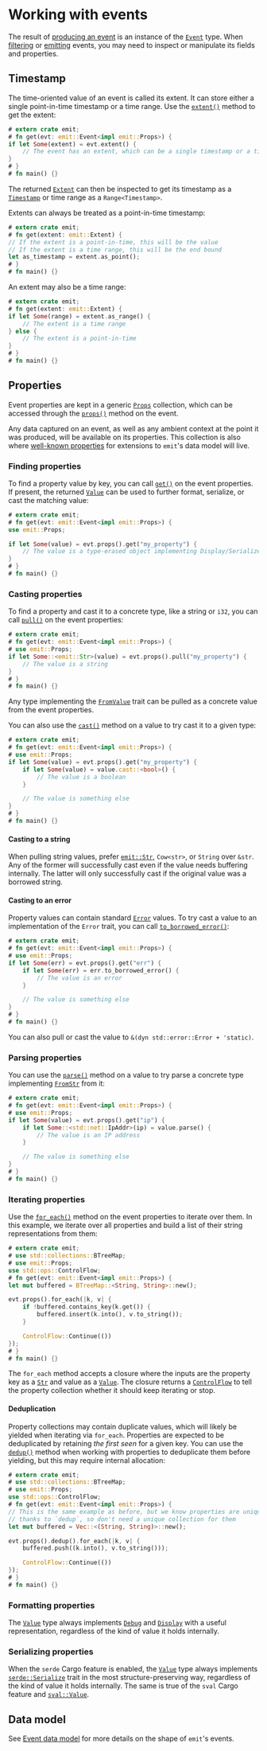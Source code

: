 # Working with events

The result of [producing an event](./producing-events.md) is an instance of the [`Event`](https://docs.rs/emit/1.4.0/emit/struct.Event.html) type. When [filtering](./filtering-events.md) or [emitting](./emitting-events.md) events, you may need to inspect or manipulate its fields and properties.

## Timestamp

The time-oriented value of an event is called its extent. It can store either a single point-in-time timestamp or a time range. Use the [`extent()`](https://docs.rs/emit/1.4.0/emit/event/struct.Event.html#method.extent) method to get the extent:

```rust
# extern crate emit;
# fn get(evt: emit::Event<impl emit::Props>) {
if let Some(extent) = evt.extent() {
    // The event has an extent, which can be a single timestamp or a time range
}
# }
# fn main() {}
```

The returned [`Extent`](https://docs.rs/emit/1.4.0/emit/extent/struct.Extent.html) can then be inspected to get its timestamp as a [`Timestamp`](https://docs.rs/emit/1.4.0/emit/timestamp/struct.Timestamp.html) or time range as a `Range<Timestamp>`.

Extents can always be treated as a point-in-time timestamp:

```rust
# extern crate emit;
# fn get(extent: emit::Extent) {
// If the extent is a point-in-time, this will be the value
// If the extent is a time range, this will be the end bound
let as_timestamp = extent.as_point();
# }
# fn main() {}
```

An extent may also be a time range:

```rust
# extern crate emit;
# fn get(extent: emit::Extent) {
if let Some(range) = extent.as_range() {
    // The extent is a time range
} else {
    // The extent is a point-in-time
}
# }
# fn main() {}
```

## Properties

Event properties are kept in a generic [`Props`](https://docs.rs/emit/1.4.0/emit/props/trait.Props.html) collection, which can be accessed through the [`props()`](https://docs.rs/emit/1.4.0/emit/struct.Event.html#method.props) method on the event.

Any data captured on an event, as well as any ambient context at the point it was produced, will be available on its properties. This collection is also where [well-known properties](https://docs.rs/emit/1.4.0/emit/well_known/index.html) for extensions to `emit`'s data model will live.

### Finding properties

To find a property value by key, you can call [`get()`](https://docs.rs/emit/1.4.0/emit/props/trait.Props.html#method.get) on the event properties. If present, the returned [`Value`](https://docs.rs/emit/1.4.0/emit/value/struct.Value.html) can be used to further format, serialize, or cast the matching value:

```rust
# extern crate emit;
# fn get(evt: emit::Event<impl emit::Props>) {
use emit::Props;

if let Some(value) = evt.props().get("my_property") {
    // The value is a type-erased object implementing Display/Serialize
}
# }
# fn main() {}
```

### Casting properties

To find a property and cast it to a concrete type, like a string or `i32`, you can call [`pull()`](https://docs.rs/emit/1.4.0/emit/props/trait.Props.html#method.pull) on the event properties:

```rust
# extern crate emit;
# fn get(evt: emit::Event<impl emit::Props>) {
# use emit::Props;
if let Some::<emit::Str>(value) = evt.props().pull("my_property") {
    // The value is a string
}
# }
# fn main() {}
```

Any type implementing the [`FromValue`](https://docs.rs/emit/1.4.0/emit/value/trait.FromValue.html) trait can be pulled as a concrete value from the event properties.

You can also use the [`cast()`](https://docs.rs/emit/1.4.0/emit/struct.Value.html#method.cast) method on a value to try cast it to a given type:

```rust
# extern crate emit;
# fn get(evt: emit::Event<impl emit::Props>) {
# use emit::Props;
if let Some(value) = evt.props().get("my_property") {
    if let Some(value) = value.cast::<bool>() {
        // The value is a boolean
    }

    // The value is something else
}
# }
# fn main() {}
```

#### Casting to a string

When pulling string values, prefer [`emit::Str`](https://docs.rs/emit/1.4.0/emit/str/struct.Str.html), `Cow<str>`, or `String` over `&str`. Any of the former will successfully cast even if the value needs buffering internally. The latter will only successfully cast if the original value was a borrowed string.

#### Casting to an error

Property values can contain standard [`Error`](https://doc.rust-lang.org/std/error/trait.Error.html) values. To try cast a value to an implementation of the `Error` trait, you can call [`to_borrowed_error()`](https://docs.rs/emit/1.4.0/emit/struct.Value.html#method.to_borrowed_error):

```rust
# extern crate emit;
# fn get(evt: emit::Event<impl emit::Props>) {
# use emit::Props;
if let Some(err) = evt.props().get("err") {
    if let Some(err) = err.to_borrowed_error() {
        // The value is an error
    }

    // The value is something else
}
# }
# fn main() {}
```

You can also pull or cast the value to `&(dyn std::error::Error + 'static)`.

### Parsing properties

You can use the [`parse()`](https://docs.rs/emit/1.4.0/emit/struct.Value.html#method.parse) method on a value to try parse a concrete type implementing [`FromStr`](https://doc.rust-lang.org/std/str/trait.FromStr.html) from it:

```rust
# extern crate emit;
# fn get(evt: emit::Event<impl emit::Props>) {
# use emit::Props;
if let Some(value) = evt.props().get("ip") {
    if let Some::<std::net::IpAddr>(ip) = value.parse() {
        // The value is an IP address
    }

    // The value is something else
}
# }
# fn main() {}
```

### Iterating properties

Use the [`for_each()`](https://docs.rs/emit/1.4.0/emit/trait.Props.html#tymethod.for_each) method on the event properties to iterate over them. In this example, we iterate over all properties and build a list of their string representations from them:

```rust
# extern crate emit;
# use std::collections::BTreeMap;
# use emit::Props;
use std::ops::ControlFlow;
# fn get(evt: emit::Event<impl emit::Props>) {
let mut buffered = BTreeMap::<String, String>::new();

evt.props().for_each(|k, v| {
    if !buffered.contains_key(k.get()) {
        buffered.insert(k.into(), v.to_string());
    }

    ControlFlow::Continue(())
});
# }
# fn main() {}
```

The `for_each` method accepts a closure where the inputs are the property key as a [`Str`](https://docs.rs/emit/1.4.0/emit/str/struct.Str.html) and value as a [`Value`](https://docs.rs/emit/1.4.0/emit/value/struct.Value.html). The closure returns a [`ControlFlow`](https://doc.rust-lang.org/std/ops/enum.ControlFlow.html) to tell the property collection whether it should keep iterating or stop.

#### Deduplication

Property collections may contain duplicate values, which will likely be yielded when iterating via `for_each`. Properties are expected to be deduplicated by retaining _the first seen_ for a given key. You can use the [`dedup()`](https://docs.rs/emit/1.4.0/emit/trait.Props.html#method.dedup) method when working with properties to deduplicate them before yielding, but this may require internal allocation:

```rust
# extern crate emit;
# use std::collections::BTreeMap;
# use emit::Props;
use std::ops::ControlFlow;
# fn get(evt: emit::Event<impl emit::Props>) {
// This is the same example as before, but we know properties are unique
// thanks to `dedup`, so don't need a unique collection for them
let mut buffered = Vec::<(String, String)>::new();

evt.props().dedup().for_each(|k, v| {
    buffered.push((k.into(), v.to_string()));

    ControlFlow::Continue(())
});
# }
# fn main() {}
```

### Formatting properties

The  [`Value`](https://docs.rs/emit/1.4.0/emit/value/struct.Value.html) type always implements [`Debug`](https://doc.rust-lang.org/std/fmt/trait.Debug.html) and [`Display`](https://doc.rust-lang.org/std/fmt/trait.Display.html) with a useful representation, regardless of the kind of value it holds internally.

### Serializing properties

When the `serde` Cargo feature is enabled, the  [`Value`](https://docs.rs/emit/1.4.0/emit/value/struct.Value.html) type always implements [`serde::Serialize`](https://docs.rs/serde/latest/serde/trait.Serialize.html) trait in the most structure-preserving way, regardless of the kind of value it holds internally. The same is true of the `sval` Cargo feature and [`sval::Value`](https://docs.rs/sval/latest/sval/trait.Value.html).

## Data model

See [Event data model](./reference/events.md) for more details on the shape of `emit`'s events.
